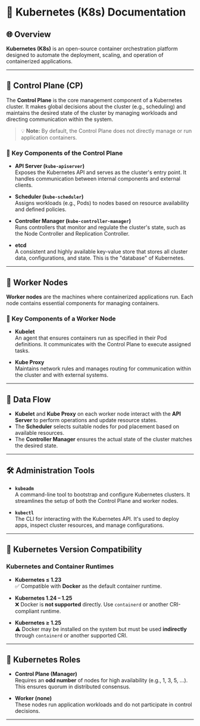 # 🚢 Kubernetes (K8s) Documentation

## 🌐 Overview
**Kubernetes (K8s)** is an open-source container orchestration platform designed to automate the deployment, scaling, and operation of containerized applications.

---

## 🧠 Control Plane (CP)
The **Control Plane** is the core management component of a Kubernetes cluster. It makes global decisions about the cluster (e.g., scheduling) and maintains the desired state of the cluster by managing workloads and directing communication within the system.

> 💡 **Note:** By default, the Control Plane does not directly manage or run application containers.

### 🔑 Key Components of the Control Plane

- **API Server (`kube-apiserver`)**  
  Exposes the Kubernetes API and serves as the cluster's entry point. It handles communication between internal components and external clients.

- **Scheduler (`kube-scheduler`)**  
  Assigns workloads (e.g., Pods) to nodes based on resource availability and defined policies.

- **Controller Manager (`kube-controller-manager`)**  
  Runs controllers that monitor and regulate the cluster's state, such as the Node Controller and Replication Controller.

- **etcd**  
  A consistent and highly available key-value store that stores all cluster data, configurations, and state. This is the "database" of Kubernetes.

---

## 🧱 Worker Nodes
**Worker nodes** are the machines where containerized applications run. Each node contains essential components for managing containers.

### 🔧 Key Components of a Worker Node

- **Kubelet**  
  An agent that ensures containers run as specified in their Pod definitions. It communicates with the Control Plane to execute assigned tasks.

- **Kube Proxy**  
  Maintains network rules and manages routing for communication within the cluster and with external systems.

---

## 🔄 Data Flow
- **Kubelet** and **Kube Proxy** on each worker node interact with the **API Server** to perform operations and update resource states.
- The **Scheduler** selects suitable nodes for pod placement based on available resources.
- The **Controller Manager** ensures the actual state of the cluster matches the desired state.

---

## 🛠️ Administration Tools

- **`kubeadm`**  
  A command-line tool to bootstrap and configure Kubernetes clusters. It streamlines the setup of both the Control Plane and worker nodes.

- **`kubectl`**  
  The CLI for interacting with the Kubernetes API. It's used to deploy apps, inspect cluster resources, and manage configurations.

---

## 🧩 Kubernetes Version Compatibility

### Kubernetes and Container Runtimes

- **Kubernetes ≤ 1.23**  
  ✅ Compatible with **Docker** as the default container runtime.

- **Kubernetes 1.24 – 1.25**  
  ❌ Docker is **not supported** directly. Use `containerd` or another CRI-compliant runtime.

- **Kubernetes ≥ 1.25**  
  ⚠️ Docker may be installed on the system but must be used **indirectly** through `containerd` or another supported CRI.

---

## 👥 Kubernetes Roles

- **Control Plane (Manager)**  
  Requires an **odd number** of nodes for high availability (e.g., 1, 3, 5, ...). This ensures quorum in distributed consensus.

- **Worker (none)**  
  These nodes run application workloads and do not participate in control decisions.

---
